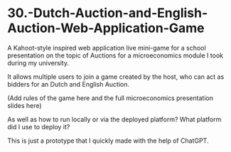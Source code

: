 # 30.-Dutch-Auction-and-English-Auction-Web-Application-Game

A Kahoot-style inspired web application live mini-game for a school presentation on the topic of Auctions for a microeconomics module I took during my university. 

It allows multiple users to join a game created by the host, who can act as bidders for an Dutch and English Auction.

(Add rules of the game here and the full microeconomics presentation slides here)

As well as how to run locally or via the deployed platform? What platform did I use to deploy it?


This is just a prototype that I quickly made with the help of ChatGPT.
